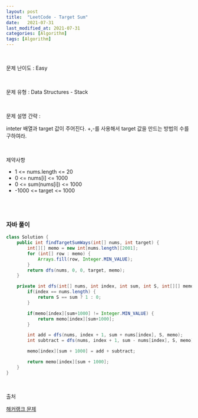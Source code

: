 ```yaml
---
layout: post
title:  "LeetCode - Target Sum"
date:   2021-07-31
last_modified_at: 2021-07-31
categories: [Algorithm]
tags: [Algorithm]
---
```


<br/>

문제 난이도 : Easy

<br/>

문제 유형 : Data Structures - Stack

<br/>

문제 설명 간략 :    

inteter 배열과 target 값이 주어진다. +,-를 사용해서 target 값을 만드는 방법의 수를 구하여라. 


<br/>

제약사항

- 1 <= nums.length <= 20
- 0 <= nums[i] <= 1000
- 0 <= sum(nums[i]) <= 1000
- -1000 <= target <= 1000

<br/>
   

<br/>

### 자바 풀이

```java
class Solution {
    public int findTargetSumWays(int[] nums, int target) {
        int[][] memo = new int[nums.length][2001];
        for (int[] row : memo) {
            Arrays.fill(row, Integer.MIN_VALUE);
        }
        return dfs(nums, 0, 0, target, memo);
    }

    private int dfs(int[] nums, int index, int sum, int S, int[][] memo) {
        if(index == nums.length) {
            return S == sum ? 1 : 0;
        }

        if(memo[index][sum+1000] != Integer.MIN_VALUE) {
            return memo[index][sum+1000];
        }

        int add = dfs(nums, index + 1, sum + nums[index], S, memo);
        int subtract = dfs(nums, index + 1, sum - nums[index], S, memo);

        memo[index][sum + 1000] = add + subtract;

        return memo[index][sum + 1000];
    }
}


```

<br/>

출처

[해커랭크 문제](https://leetcode.com/explore/learn/card/array-and-string/203/introduction-to-string/1160/)
